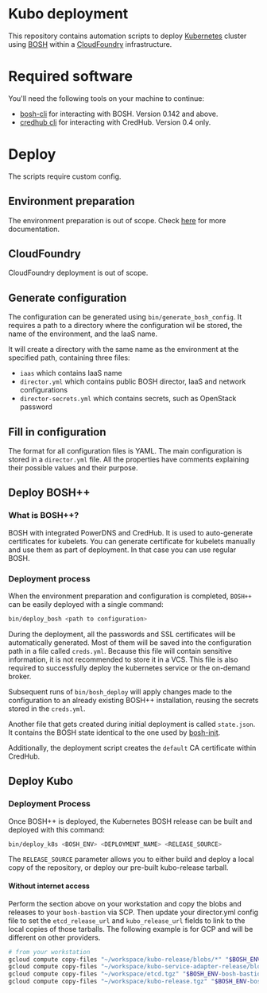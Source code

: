 # Kubo deployment

This repository contains automation scripts to deploy [Kubernetes](https://kubernetes.io/) cluster using 
[BOSH](https://bosh.io/) within a [CloudFoundry](https://cloudfoundry.org) infrastructure.

# Required software

You'll need the following tools on your machine to continue:

- [bosh-cli](https://bosh.io/docs/cli-v2.html) for interacting with BOSH. Version 0.142 and above.
- [credhub cli](https://github.com/pivotal-cf/credhub-cli) for interacting with CredHub. Version 0.4 only.

# Deploy

The scripts require custom config. 

## Environment preparation

The environment preparation is out of scope. Check [here](https://bosh.io/docs/init.html) for more documentation.

## CloudFoundry

CloudFoundry deployment is out of scope. 

## Generate configuration

The configuration can be generated using `bin/generate_bosh_config`.
It requires a path to a directory where the configuration wil be stored, the name of the environment,
and the IaaS name.

It will create a directory with the same name as the environment at the specified path, containing three files: 
- `iaas` which contains IaaS name
- `director.yml` which contains public BOSH director, IaaS and network configurations 
- `director-secrets.yml` which contains secrets, such as OpenStack password

## Fill in configuration

The format for all configuration files is YAML. The main configuration is stored in a `director.yml` file. All 
the properties have comments explaining their possible values and their purpose.

## Deploy BOSH++

### What is BOSH++? 

BOSH with integrated PowerDNS and CredHub. It is used to auto-generate certificates for kubelets. 
You can generate certificate for kubelets manually and use them as part of deployment. In that case you can use 
regular BOSH.

### Deployment process

When the environment preparation and configuration is completed, `BOSH++` can be
easily deployed with a single command:

```bash
bin/deploy_bosh <path to configuration>
```

During the deployment, all the passwords and SSL certificates will be automatically
generated. Most of them will be saved into the configuration path in a file called 
`creds.yml`. Because this file will contain sensitive information, it is not recommended
to store it in a VCS. This file is also required to successfully deploy the kubernetes
service or the on-demand broker.
 
Subsequent runs of `bin/bosh_deploy` will apply changes made to the configuration
to an already existing BOSH++ installation, reusing the secrets stored in the `creds.yml`.

Another file that gets created during initial deployment is called `state.json`. It contains
the BOSH state identical to the one used by [bosh-init](https://bosh.io/docs/using-bosh-init.html).

Additionally, the deployment script creates the `default` CA certificate within CredHub.

## Deploy Kubo

### Deployment Process

Once BOSH++ is deployed, the Kubernetes BOSH release can be built and deployed with this command:

```bash
bin/deploy_k8s <BOSH_ENV> <DEPLOYMENT_NAME> <RELEASE_SOURCE>
```

The `RELEASE_SOURCE` parameter allows you to either build and deploy a local copy of the repository, or deploy our pre-built kubo-release tarball.

#### Without internet access

Perform the section above on your workstation and copy the blobs and releases to your `bosh-bastion` via SCP. Then update your director.yml config file to set the `etcd_release_url` and `kubo_release_url` fields to link to the local copies of those tarballs. The following example is for GCP and will be different on other providers.

```bash
# from your workstation
gcloud compute copy-files "~/workspace/kubo-release/blobs/*" "$BOSH_ENV-bosh-bastion:kubo-release/blobs"
gcloud compute copy-files "~/workspace/kubo-service-adapter-release/blobs/*" "$BOSH_ENV-bosh-bastion:kubo-release/blobs"
gcloud compute copy-files "~/workspace/etcd.tgz" "$BOSH_ENV-bosh-bastion:/home/username/workspace/"
gcloud compute copy-files "~/workspace/kubo-release.tgz" "$BOSH_ENV-bosh-bastion:/home/username/workspace/"
```
